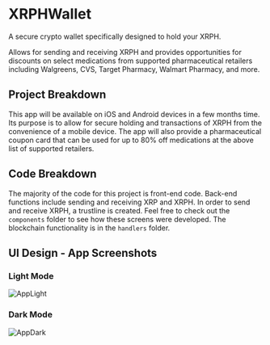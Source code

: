 # XRPHWallet
A secure crypto wallet specifically designed to hold your XRPH. 

Allows for sending and receiving XRPH and provides opportunities for discounts on select medications from supported pharmaceutical retailers including Walgreens, CVS, Target Pharmacy, Walmart Pharmacy, and more.

## Project Breakdown
This app will be available on iOS and Android devices in a few months time. Its purpose is to allow for secure holding and transactions of XRPH from the convenience of a mobile device. The app will also provide a pharmaceutical coupon card that can be used for up to 80% off medications at the above list of supported retailers.

## Code Breakdown
The majority of the code for this project is front-end code. Back-end functions include sending and receiving XRP and XRPH. In order to send and receive XRPH, a trustline is created.
Feel free to check out the `components` folder to see how these screens were developed. The blockchain functionality is in the `handlers` folder.

## UI Design - App Screenshots

### Light Mode
![AppLight](https://firebasestorage.googleapis.com/v0/b/xrphwallet.appspot.com/o/assets%2FLight%20Mode.jpg?alt=media&token=078874f4-0052-4811-be5a-814c32cc0505)

### Dark Mode
![AppDark](https://firebasestorage.googleapis.com/v0/b/xrphwallet.appspot.com/o/assets%2FDark%20Mode.jpg?alt=media&token=6b344246-67c4-47fd-a096-b29695bd9fb1)
